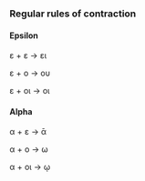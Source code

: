 ### Regular rules of contraction

#### Epsilon

ε + ε -> ει

ε + ο -> ου

ε + οι -> οι


#### Alpha

α + ε -> ᾱ

α + ο -> ω

α + οι -> ῳ
